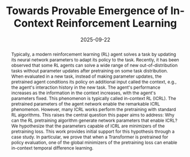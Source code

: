---
title: "Towards Provable Emergence of In-Context Reinforcement Learning"
authors: "<b>Jiuqi Wang</b> , Rohan Chandra, Shangtong Zhang"
collection: publications
permalink: /publication/2025-09-22-Provable_ICRL
excerpt:
note: 
date: 2025-09-22
venue: 'NeurIPS'
paperurl: 'https://arxiv.org/abs/2509.18389'
citation:
abstract: "Typically, a modern reinforcement learning (RL) agent solves a task by updating its neural network parameters to adapt its policy to the task. Recently, it has been observed that some RL agents can solve a wide range of new out-of-distribution tasks without parameter updates after pretraining on some task distribution. When evaluated in a new task, instead of making parameter updates, the pretrained agent conditions its policy on additional input called the context, e.g., the agent's interaction history in the new task. The agent's performance increases as the information in the context increases, with the agent's parameters fixed. This phenomenon is typically called in-context RL (ICRL). The pretrained parameters of the agent network enable the remarkable ICRL phenomenon. However, many ICRL works perform the pretraining with standard RL algorithms. This raises the central question this paper aims to address: Why can the RL pretraining algorithm generate network parameters that enable ICRL? We hypothesize that the parameters capable of ICRL are minimizers of the pretraining loss. This work provides initial support for this hypothesis through a case study. In particular, we prove that when a Transformer is pretrained for policy evaluation, one of the global minimizers of the pretraining loss can enable in-context temporal difference learning."
---